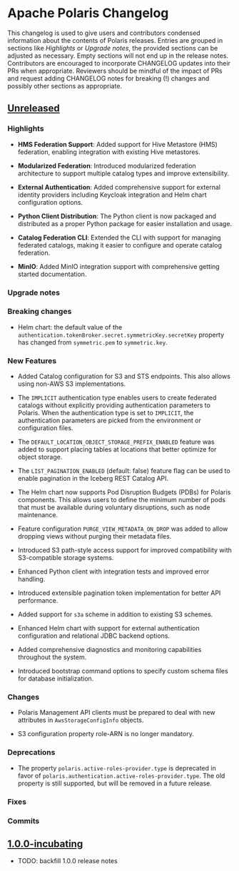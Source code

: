 <!--
  Licensed to the Apache Software Foundation (ASF) under one
  or more contributor license agreements.  See the NOTICE file
  distributed with this work for additional information
  regarding copyright ownership.  The ASF licenses this file
  to you under the Apache License, Version 2.0 (the
  "License"); you may not use this file except in compliance
  with the License.  You may obtain a copy of the License at

   http://www.apache.org/licenses/LICENSE-2.0

  Unless required by applicable law or agreed to in writing,
  software distributed under the License is distributed on an
  "AS IS" BASIS, WITHOUT WARRANTIES OR CONDITIONS OF ANY
  KIND, either express or implied.  See the License for the
  specific language governing permissions and limitations
  under the License.
-->

# Apache Polaris Changelog

This changelog is used to give users and contributors condensed information about the contents of Polaris releases. 
Entries are grouped in sections like _Highlights_ or _Upgrade notes_, the provided sections can be adjusted
as necessary. Empty sections will not end up in the release notes. Contributors are encouraged to incorporate
CHANGELOG updates into their PRs when appropriate. Reviewers should be mindful of the impact of PRs and
request adding CHANGELOG notes for breaking (!) changes and possibly other sections as appropriate.   

## [Unreleased]

### Highlights

- **HMS Federation Support**: Added support for Hive Metastore (HMS) federation, enabling integration with existing Hive metastores.

- **Modularized Federation**: Introduced modularized federation architecture to support multiple catalog types and improve extensibility.

- **External Authentication**: Added comprehensive support for external identity providers including Keycloak integration and Helm chart configuration options.

- **Python Client Distribution**: The Python client is now packaged and distributed as a proper Python package for easier installation and usage.

- **Catalog Federation CLI**: Extended the CLI with support for managing federated catalogs, making it easier to configure and operate catalog federation.

- **MinIO**: Added MinIO integration support with comprehensive getting started documentation.

### Upgrade notes

### Breaking changes

- Helm chart: the default value of the `authentication.tokenBroker.secret.symmetricKey.secretKey` property has changed
  from `symmetric.pem` to `symmetric.key`.

### New Features

- Added Catalog configuration for S3 and STS endpoints. This also allows using non-AWS S3 implementations.

- The `IMPLICIT` authentication type enables users to create federated catalogs without explicitly
providing authentication parameters to Polaris. When the authentication type is set to `IMPLICIT`,
the authentication parameters are picked from the environment or configuration files.

- The `DEFAULT_LOCATION_OBJECT_STORAGE_PREFIX_ENABLED` feature was added to support placing tables
at locations that better optimize for object storage.

- The `LIST_PAGINATION_ENABLED` (default: false) feature flag can be used to enable pagination
  in the Iceberg REST Catalog API.

- The Helm chart now supports Pod Disruption Budgets (PDBs) for Polaris components. This allows users to define
  the minimum number of pods that must be available during voluntary disruptions, such as node maintenance.

- Feature configuration `PURGE_VIEW_METADATA_ON_DROP` was added to allow dropping views without purging their metadata files.

- Introduced S3 path-style access support for improved compatibility with S3-compatible storage systems.

- Enhanced Python client with integration tests and improved error handling.

- Introduced extensible pagination token implementation for better API performance.

- Added support for `s3a` scheme in addition to existing S3 schemes.

- Enhanced Helm chart with support for external authentication configuration and relational JDBC backend options.

- Added comprehensive diagnostics and monitoring capabilities throughout the system.

- Introduced bootstrap command options to specify custom schema files for database initialization.

### Changes

- Polaris Management API clients must be prepared to deal with new attributes in `AwsStorageConfigInfo` objects.

- S3 configuration property role-ARN is no longer mandatory.

### Deprecations

* The property `polaris.active-roles-provider.type` is deprecated in favor of
  `polaris.authentication.active-roles-provider.type`. The old property is still supported, but will be removed in a
  future release.

### Fixes

### Commits

## [1.0.0-incubating]

- TODO: backfill 1.0.0 release notes

[Unreleased]: https://github.com/apache/polaris/commits
[1.0.0-incubating]: https://github.com/apache/polaris/releases/tag/apache-polaris-1.0.0-incubating-rc2
